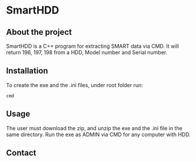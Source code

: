 # SmartHDD 
## About the project
SmartHDD is a C++ program for extracting SMART data via CMD. It will return 196, 197, 198 from a HDD, Model number and Serial number.


## Installation
To create the exe and the .ini files, under root folder run:

``` cmd ```

## Usage
The user must download the zip, and unzip the exe and the .ini file in the same directory. Run the exe as ADMIN via CMD for any computer with HDD. 


## Contact

